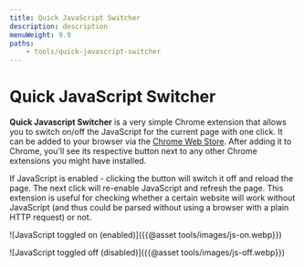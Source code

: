 ```yaml
---
title: Quick JavaScript Switcher
description: description
menuWeight: 9.9
paths:
    - tools/quick-javascript-switcher
---
```


# Quick JavaScript Switcher

**Quick Javascript Switcher** is a very simple Chrome extension that allows you to switch on/off the JavaScript for the current page with one click. It can be added to your browser via the [Chrome Web Store](https://chrome.google.com/webstore/category/extensions). After adding it to Chrome, you'll see its respective button next to any other Chrome extensions you might have installed.

If JavaScript is enabled - clicking the button will switch it off and reload the page. The next click will re-enable JavaScript and refresh the page. This extension is useful for checking whether a certain website will work without JavaScript (and thus could be parsed without using a browser with a plain HTTP request) or not.

![JavaScript toggled on (enabled)]({{@asset tools/images/js-on.webp}})

![JavaScript toggled off (disabled)]({{@asset tools/images/js-off.webp}})
